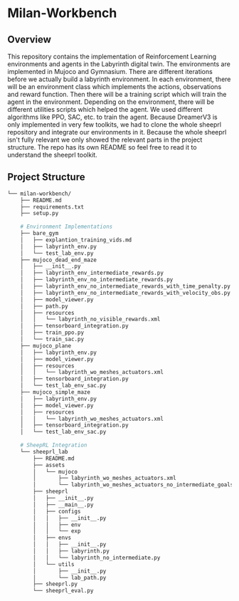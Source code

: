 # Milan-Workbench

## Overview

This repository contains the implementation of Reinforcement Learning environments and agents in the Labyrinth digital
twin. The environments are implemented in Mujoco and Gymnasium. There are different iterations before we actually build
a labyrinth environment. In each environment, there will be an environment class which implements the actions,
observations and reward function. Then there will be a training script which will train the agent in the environment.
Depending on the environment, there will be different utilities scripts which helped the agent. We used different
algorithms like PPO, SAC, etc. to train the agent. Because DreamerV3 is only implemented in very few toolkits, we had to
clone the whole sheeprl repository and integrate our environments in it. Because the whole sheeprl isn't fully relevant
we only showed the relevant parts in the project structure. The repo has its own README so feel free to read it to
understand the sheeprl toolkit.

## Project Structure

```sh
└── milan-workbench/
    ├── README.md
    ├── requirements.txt
    ├── setup.py
    
    # Environment Implementations
    ├── bare_gym
    │   ├── explantion_training_vids.md
    │   ├── labyrinth_env.py
    │   └── test_lab_env.py
    ├── mujoco_dead_end_maze
    │   ├── __init__.py
    │   ├── labyrinth_env_intermediate_rewards.py
    │   ├── labyrinth_env_no_intermediate_rewards.py
    │   ├── labyrinth_env_no_intermediate_rewards_with_time_penalty.py
    │   ├── labyrinth_env_no_intermediate_rewards_with_velocity_obs.py
    │   ├── model_viewer.py
    │   ├── path.py
    │   ├── resources
    │   │   └── labyrinth_no_visible_rewards.xml
    │   ├── tensorboard_integration.py
    │   ├── train_ppo.py
    │   └── train_sac.py
    ├── mujoco_plane
    │   ├── labyrinth_env.py
    │   ├── model_viewer.py
    │   ├── resources
    │   │   └── labyrinth_wo_meshes_actuators.xml
    │   ├── tensorboard_integration.py
    │   └── test_lab_env_sac.py
    ├── mujoco_simple_maze
    │   ├── labyrinth_env.py
    │   ├── model_viewer.py
    │   ├── resources
    │   │   └── labyrinth_wo_meshes_actuators.xml
    │   ├── tensorboard_integration.py
    │   └── test_lab_env_sac.py
    
    # SheepRL Integration
    └── sheeprl_lab
        ├── README.md
        ├── assets
        │   └── mujoco
        │       ├── labyrinth_wo_meshes_actuators.xml
        │       └── labyrinth_wo_meshes_actuators_no_intermediate_goals.xml
        ├── sheeprl
        │   ├── __init__.py
        │   ├── __main__.py
        │   ├── configs
        │   │   ├── __init__.py
        │   │   ├── env
        │   │   └── exp
        │   ├── envs
        │   │   ├── __init__.py
        │   │   ├── labyrinth.py
        │   │   └── labyrinth_no_intermediate.py
        │   └── utils
        │       ├── __init__.py
        │       └── lab_path.py
        ├── sheeprl.py
        └── sheeprl_eval.py
```